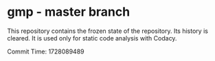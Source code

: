 # gmp - master branch

This repository contains the frozen state of the repository.
Its history is cleared. It is used only for static code
analysis with Codacy.

Commit Time: 1728089489